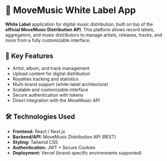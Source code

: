 # 🎵 MoveMusic White Label App

**White Label** application for digital music distribution, built on top of the **official MoveMusic Distribution API**. This platform allows record labels, aggregators, and music distributors to manage artists, releases, tracks, and more from a fully customizable interface.

## 🚀 Key Features

- Artist, album, and track management  
- Upload content for digital distribution  
- Royalties tracking and statistics  
- Multi-brand support (white-label architecture)  
- Scalable and customizable interface  
- Secure authentication with tokens  
- Direct integration with the MoveMusic API  

## 🛠️ Technologies Used

- **Frontend:** React / Next.js  
- **Backend/API:** MoveMusic Distribution API (REST)  
- **Styling:** Tailwind CSS  
- **Authentication:** JWT + Secure Cookies  
- **Deployment:** Vercel (brand-specific environments supported)
